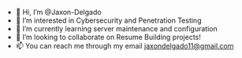- 👋 Hi, I’m @Jaxon-Delgado
- 👀 I’m interested in Cybersecurity and Penetration Testing
- 🌱 I’m currently learning server maintenance and configuration
- 💞️ I’m looking to collaborate on Resume Building projects!
- 📫 You can reach me through my email jaxondelgado11@gmail.com

<!---
Jaxon-Delgado/Jaxon-Delgado is a ✨ special ✨ repository because its `README.md` (this file) appears on your GitHub profile.
You can click the Preview link to take a look at your changes.
--->
